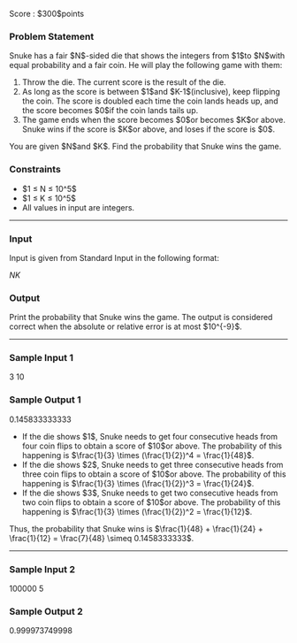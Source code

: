
<div>

<span>

<span>

<p>
Score : $300$points
</p>

<div>

<section>

### **Problem Statement**

<p>
Snuke has a fair $N$-sided die that shows the integers from $1$to $N$with equal probability and a fair coin. He will play the following game with them:
</p>

<ol>

<li>
Throw the die. The current score is the result of the die.
</li>

<li>
As long as the score is between $1$and $K-1$(inclusive), keep flipping the coin. The score is doubled each time the coin lands heads up, and the score becomes $0$if the coin lands tails up.
</li>

<li>
The game ends when the score becomes $0$or becomes $K$or above. Snuke wins if the score is $K$or above, and loses if the score is $0$.
</li>

</ol>

<p>
You are given $N$and $K$. Find the probability that Snuke wins the game.
</p>

</section>

</div>

<div>

<section>

### **Constraints**

<ul>

<li>
$1 ≤ N ≤ 10^5$
</li>

<li>
$1 ≤ K ≤ 10^5$
</li>

<li>
All values in input are integers.
</li>

</ul>

</section>

</div>

---

<div>

<div>

<section>

### **Input**

<p>
Input is given from Standard Input in the following format:
</p>

<div>

$N$$K$
</div>

</section>

</div>

<div>

<section>

### **Output**

<p>
Print the probability that Snuke wins the game. The output is considered correct when the absolute or relative error is at most $10^{-9}$.
</p>

</section>

</div>

</div>

---

<div>

<section>

### **Sample Input 1**

<div>

3 10

</div>

</section>

</div>

<div>

<section>

### **Sample Output 1**

<div>

0.145833333333

</div>

<ul>

<li>
If the die shows $1$, Snuke needs to get four consecutive heads from four coin flips to obtain a score of $10$or above. The probability of this happening is $\frac{1}{3} \times (\frac{1}{2})^4 = \frac{1}{48}$.
</li>

<li>
If the die shows $2$, Snuke needs to get three consecutive heads from three coin flips to obtain a score of $10$or above. The probability of this happening is $\frac{1}{3} \times (\frac{1}{2})^3 = \frac{1}{24}$.
</li>

<li>
If the die shows $3$, Snuke needs to get two consecutive heads from two coin flips to obtain a score of $10$or above. The probability of this happening is $\frac{1}{3} \times (\frac{1}{2})^2 = \frac{1}{12}$.
</li>

</ul>

<p>
Thus, the probability that Snuke wins is $\frac{1}{48} + \frac{1}{24} + \frac{1}{12} = \frac{7}{48} \simeq 0.1458333333$.
</p>

</section>

</div>

---

<div>

<section>

### **Sample Input 2**

<div>

100000 5

</div>

</section>

</div>

<div>

<section>

### **Sample Output 2**

<div>

0.999973749998

</div>

</section>

</div>

</span>

</span>

</div>
